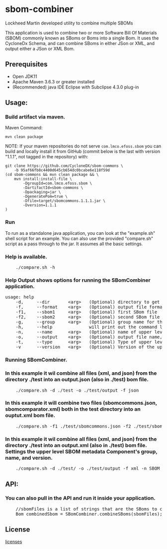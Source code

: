 # sbom-combiner
Lockheed Martin developed utility to combine multiple SBOMs

This application is used to combine two or more Software Bill Of Materials (SBOM) commonly known as SBoms or Boms into a single Bom.
It uses the CycloneDx Schema, and can combine SBoms in either JSon or XML, and output either a JSon or XML Bom.

## Prerequisites
- Open JDK11
- Apache Maven 3.6.3 or greater installed
- (Recommended) java IDE Eclipse with Subclipse 4.3.0 plug-in

## Usage:

### Build artifact via maven.

Maven Command:

    mvn clean package

NOTE: If your maven repositories do not serve `com.lmco.efoss.sbom`
you can build and locally install it from GitHub (commit below is
the last with version "1.1.1", not tagged in the repository) with:

    git clone https://github.com/CycloneDX/sbom-commons \
        -b 95af66fb8c4400d645cb654dc0bcabe6e118f59d
    (cd sbom-commons && mvn clean package && \
        mvn install:install-file \
            -DgroupId=com.lmco.efoss.sbom \
            -DartifactId=sbom-commons \
            -Dpackaging=jar \
            -DgeneratePom=true \
            -Dfile=target/sbomcommons.1.1.1.jar \
            -Dversion=1.1.1
    )

### Run
To run as a standalone java application, you can look at the "example.sh" shell script for an example.
You can also use the provided "compare.sh" script as a pass through to the jar.  It assumes all the basic settings.

### Help is available.
<pre>
    ./compare.sh -h
</pre>

### Help Output shows options for running the SBomCombiner application.
<pre>
usage: help
    -d,     --dir       &lt;arg&gt;   (Optional) directory to get all SBoms from
    -f,     --format    &lt;arg&gt;   (Optional) output file format, Valid values json, xml.  Default is json
    -f1,    --sbom1     &lt;arg&gt;   (Optional) first SBom file
    -f2,    --sbom2     &lt;arg&gt;   (Optional) second SBom file
    -g,     --group     &lt;arg&gt;   (Optional) group name for the upper level Component of the combined SBom
    -h,     --help              will print out the command line options.
    -n,     --name      &lt;arg&gt;   (Optional) name of upper level component of the combined SBom
    -o,     --output    &lt;arg&gt;   (Optional) output file name, default is combine.json or combine.xml
    -t,     --type      &lt;arg&gt;   (Optional) Type of upper level component of the combined SBom.  Valid types are APPLICATION, CONTAINER, DEVICE, FILE, FIRMWARE, FRAMEWORK, LIBRARY, or OPERATING_SYSTEM.  Default value is CONTAINER.
    -v      --version   &lt;arg&gt;   (Optional) Version of the upper level component of the combined SBom.
</pre>

### Running SBomCombiner.
### In this example it wil combine all files (xml, and json) from the directory ./test into an output.json (also in ./test) bom file.
<pre>
    ./compare.sh -d ./test -o ./test/output -f json
</pre>

### In this example it will combine two files (sbomcommons.json, sbomcomparator.xml) both in the test directory into an ouptut.xml bom file.
<pre>
    ./compare.sh -f1 ./test/sbomcommons.json -f2 ./test/sbomcomparator.xml -o output -f xml
</pre>

### In this example it wil combine all files (xml, and json) from the directory ./test into an output.xml (also in ./test) bom file.  Settings the upper level SBOM metadata Component's group, name, and version.
<pre>
    ./compare.sh -d ./test/ -o ./test/output -f xml -n SBOM -g com.lmco.efoss -v 2.0.3
</pre>

## API:
### You can also pull in the API and run it inside your application.
<pre>
    //sbomFiles is a list of strings that are the SBoms to combine.
    Bom combinedSbom = SBomCombiner.combineSBoms(sbomFiles);
</pre>

## License
[licenses](./LICENSE)
